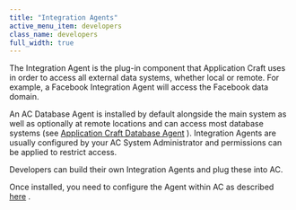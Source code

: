 ```yaml
---
title: "Integration Agents"
active_menu_item: developers
class_name: developers
full_width: true
---
```



The Integration Agent is the plug-in component that Application Craft uses in order to access all external data systems, whether local or remote. For example, a Facebook Integration Agent will access the Facebook data domain.

An AC Database Agent is installed by default alongside the main system as well as optionally at remote locations and can access most database systems (see [Application Craft Database Agent](/developers/user-guide/product-guide/the-console/console-tabs/more/integration/integration-agents/application-craft-database-agent/) ). Integration Agents are usually configured by your AC System Administrator and permissions can be applied to restrict access.

Developers can build their own Integration Agents and plug these into AC.

Once installed, you need to configure the Agent within AC as described [here](/developers/user-guide/product-guide/the-console/console-tabs/more/integration/integration-agents/configuring-integration-agents-within-ac/) .

